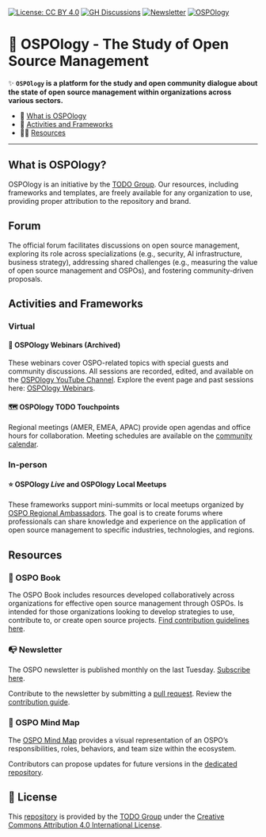 [![License: CC BY 4.0](https://img.shields.io/badge/License-CC_BY_4.0-lightgrey.svg)](https://creativecommons.org/licenses/by/4.0/)
[![GH Discussions](https://img.shields.io/badge/OSPO-Discussions-green)](https://github.com/todogroup/ospology/discussions)
[![Newsletter](https://badgen.net/badge/OSPONews/Newsletter/green)](https://todogroup.org/community/osponews/)
[![OSPOlogy](https://img.shields.io/youtube/channel/subscribers/UCi-ELHAwzoYZvAs4FH-ShaA?style=social)](https://www.youtube.com/@ospology)

# 📖 OSPOlogy - The Study of Open Source Management  

✨ **`OSPOlogy` is a platform for the study and open community dialogue about the state of open source management within organizations across various sectors.**  

- 💚 [What is OSPOlogy](#what-is-ospology)  
- 🦺 [Activities and Frameworks](#activities-and-frameworks)  
- 🕵️‍♀️ [Resources](#resources)  

---

## What is OSPOlogy?  

OSPOlogy is an initiative by the [TODO Group](https://todogroup.org/). Our resources, including frameworks and templates, are freely available for any organization to use, providing proper attribution to the repository and brand.  

## Forum  

The official forum facilitates discussions on open source management, exploring its role across specializations (e.g., security, AI infrastructure, business strategy), addressing shared challenges (e.g., measuring the value of open source management and OSPOs), and fostering community-driven proposals.  

## Activities and Frameworks  

### Virtual  

#### 🔭 OSPOlogy Webinars (Archived)  

These webinars cover OSPO-related topics with special guests and community discussions. All sessions are recorded, edited, and available on the [OSPOlogy YouTube Channel](https://www.youtube.com/channel/UCi-ELHAwzoYZvAs4FH-ShaA). Explore the event page and past sessions here: [OSPOlogy Webinars](https://github.com/todogroup/ospology/tree/main/meetings#event-page-and-past-sessions).  

#### 🗺 OSPOlogy TODO Touchpoints  

Regional meetings (AMER, EMEA, APAC) provide open agendas and office hours for collaboration. Meeting schedules are available on the [community calendar](https://todogroup.org/community/meetings/).  

### In-person  

#### ⭐️ OSPOlogy *Live* and OSPOlogy Local Meetups  

These frameworks support mini-summits or local meetups organized by [OSPO Regional Ambassadors](https://todogroup.org/community/ambassadors/). The goal is to create forums where professionals can share knowledge and experience on the application of open source management to specific industries, technologies, and regions.  


## Resources  

### 📖 OSPO Book  

The OSPO Book includes resources developed collaboratively across organizations for effective open source management through OSPOs. Is intended for those organizations looking to develop strategies to use, contribute to, or create open source projects.
[Find contribution guidelines here](https://github.com/todogroup/ospology/tree/main/ospo-book).  

### 📭 Newsletter  

The OSPO newsletter is published monthly on the last Tuesday. [Subscribe here](https://todogroup.org/community/osponews/).  

Contribute to the newsletter by submitting a [pull request](https://github.com/todogroup/ospology/compare). Review the [contribution guide](https://github.com/todogroup/ospology/tree/main/newsletter#how-to-contribute-to-osponews).  

### 🧭 OSPO Mind Map  

The [OSPO Mind Map](https://ospomindmap.todogroup.org/) provides a visual representation of an OSPO’s responsibilities, roles, behaviors, and team size within the ecosystem.  

Contributors can propose updates for future versions in the [dedicated repository](https://github.com/todogroup/ospology/tree/main/ospo-mindmap).  

## 📝 License  

This [repository](https://github.com/todogroup/ospology) is provided by the [TODO Group](https://todogroup.org) under the [Creative Commons Attribution 4.0 International License](./LICENSE).  
